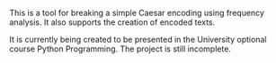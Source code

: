 This is a tool for breaking a simple Caesar encoding using frequency analysis. It also supports the creation of encoded texts.

It is currently being created to be presented in the University optional course Python Programming. The project is still incomplete.
